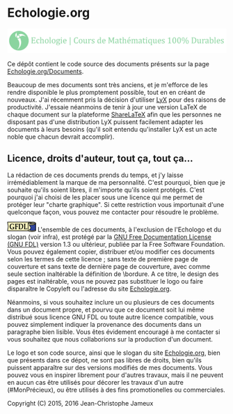# Echologie.org

![Slogan](https://github.com/Echologie/Echologie.org/raw/master/Media/Slogan.gif)

Ce dépôt contient le code source des documents présents sur la page [Echologie.org/Documents](http://Echologie.org/Documents).

Beaucoup de mes documents sont très anciens, et je m'efforce de les rendre disponible le plus promptement possible, tout en en créant de nouveaux. J'ai récemment pris la décision d'utiliser [LyX](www.lyx.org) pour des raisons de productivité. J'essaie néanmoins de tenir à jour une version LaTeX de chaque document sur la plateforme [ShareLaTeX](https://fr.sharelatex.com/project/58024c7f05ce96966cde4697) afin que les personnes ne disposant pas d'une distribution LyX puissent facilement adapter les documents à leurs besoins (qu'il soit entendu qu'installer LyX est un acte noble que chacun devrait accomplir).

## Licence, droits d'auteur, tout ça, tout ça...

La rédaction de ces documents prends du temps, et j'y laisse irrémédiablement la marque de ma personnalité. C'est pourquoi, bien que je souhaite qu'ils soient libres, il m'importe qu'ils soient protégés. C'est pourquoi j'ai choisi de les placer sous une licence qui me permet de protéger leur "charte graphique". Si cette restriction vous importunait d'une quelconque façon, vous pouvez me contacter pour résoudre le problème.

![Logo GFDL](https://github.com/Echologie/Echologie.org/raw/master/Media/gfdl-logo-tiny.png) L'ensemble de ces documents, à l'exclusion de l'Echologo et du slogan (voir infra), est protégé par la [GNU Free Documentation License (GNU FDL)](http://www.gnu.org/licenses/fdl.html) version 1.3 ou ultérieur, publiée par la Free Software Foundation. Vous pouvez également copier, distribuer et/ou modifier ces documents selon les termes de cette licence ; sans texte de première page de couverture et sans texte de dernière page de couverture, avec comme seule section inaltérable la définition de \bordure. A ce titre, le design des pages est inaltérable, vous ne pouvez pas substituer le logo ou faire disparaître le Copyleft ou l'adresse du site [Echologie.org](http://Echologie.org).

Néanmoins, si vous souhaitez inclure un ou plusieurs de ces documents dans un document propre, et pourvu que ce document soit lui même distribué sous licence GNU FDL ou toute autre licence compatible, vous pouvez simplement indiquer la provenance des documents dans un paragraphe bien lisible. Vous êtes évidement encouragé à me contacter si vous souhaitez que nous collaborions sur la production d'un document.

Le logo et son code source, ainsi que le slogan du site [Echologie.org](http://Echologie.org), bien que présents dans ce dépot, ne sont pas libres de droits, bien qu'ils puissent apparaître sur des versions modifiés de mes documents. Vous pouvez vous en inspirer librement pour d'autres travaux, mais il ne peuvent en aucun cas être utilisés pour décorer les travaux d'un autre (#MonPrécieux), ou être utilisés à des fins promotionelles ou commerciales.

Copyright (C) 2015, 2016
Jean-Christophe Jameux
